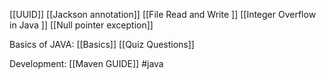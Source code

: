 [[UUID]] 
[[Jackson annotation]]
[[File Read and Write ]]
[[Integer Overflow in Java ]]
[[Null pointer exception]]

Basics of JAVA:
[[Basics]]
[[Quiz Questions]]

Development:
[[Maven GUIDE]]
#java
